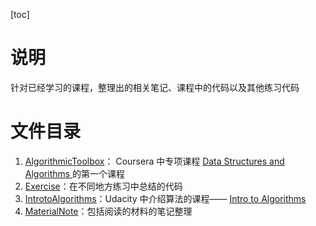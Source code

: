 [toc]

# 说明
针对已经学习的课程，整理出的相关笔记、课程中的代码以及其他练习代码

# 文件目录
1. [AlgorithmicToolbox](./AlgorithmicToolbox)： Coursera 中专项课程 [Data Structures and Algorithms ](https://www.coursera.org/specializations/data-structures-algorithms) 的第一个课程
2. [Exercise](./Exercise)：在不同地方练习中总结的代码
3. [IntrotoAlgorithms](./IntrotoAlgorithms)：Udacity 中介绍算法的课程—— [Intro to Algorithms](https://classroom.udacity.com/courses/cs215)
4. [MaterialNote](./MaterialNote)：包括阅读的材料的笔记整理
